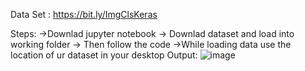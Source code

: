 Data Set : https://bit.ly/ImgClsKeras

Steps:
->Downlad jupyter notebook
-> Downlad dataset and load into working folder 
-> Then follow the code
->While loading data use the location of ur dataset in your desktop
Output:
![image](https://github.com/bssadiya/Image-Classification-/assets/156563575/6cff76e6-e89d-4cde-aa1b-914370178922)

